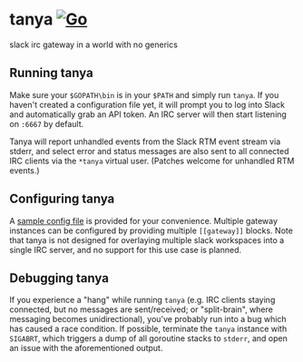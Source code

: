 # tanya [![Go](https://github.com/nolanlum/tanya/actions/workflows/go.yml/badge.svg)](https://github.com/nolanlum/tanya/actions/workflows/go.yml)
slack irc gateway in a world with no generics

## Running tanya
Make sure your `$GOPATH\bin` is in your `$PATH` and simply run `tanya`. If you haven't created a configuration file yet, it will prompt you to log into Slack and automatically grab an API token. An IRC server will then start listening on `:6667` by default.

Tanya will report unhandled events from the Slack RTM event stream via stderr, and select error and status messages are also sent to all connected IRC clients via the `*tanya` virtual user. (Patches welcome for unhandled RTM events.)

## Configuring tanya
A [sample config file](https://github.com/nolanlum/tanya/blob/master/config.toml.example) is provided for your convenience. Multiple gateway instances can be configured by providing multiple `[[gateway]]` blocks. Note that tanya is not designed for overlaying multiple slack workspaces into a single IRC server, and no support for this use case is planned.

## Debugging tanya
If you experience a "hang" while running `tanya` (e.g. IRC clients staying connected, but no messages are sent/received; or "split-brain", where messaging becomes unidirectional), you've probably run into a bug which has caused a race condition. If possible, terminate the `tanya` instance with `SIGABRT`, which triggers a dump of all goroutine stacks to `stderr`, and open an issue with the aforementioned output.
